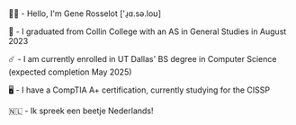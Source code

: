 👋🏻 - Hello, I'm Gene Rosselot ['ɹ̠ɑ.sə.loʊ]

🐆 - I graduated from Collin College with an AS in General Studies in August 2023

☄️ - I am currently enrolled in UT Dallas' BS degree in Computer Science (expected completion May 2025)

🖥️ - I have a CompTIA A+ certification, currently studying for the CISSP

🇳🇱 - Ik spreek een beetje Nederlands!

